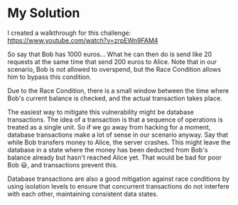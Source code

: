 # My Solution

I created a walkthrough for this challenge: https://www.youtube.com/watch?v=zrpEWn9FAM4

So say that Bob has 1000 euros... What he can then do is send like 20 requests at the same time that send 200 euros to Alice. Note that in our scenario, Bob is not allowed to overspend, but the Race Condition allows him to bypass this condition.

Due to the Race Condition, there is a small window between the time where Bob's current balance is checked, and the actual transaction takes place. 

The easiest way to mitigate this vulnerability might be database transactions. The idea of a transaction is that a sequence of operations is treated as a single unit. So if we go away from hacking for a moment, database transactions make a lot of sense in our scenario anyway. Say that while Bob transfers money to Alice, the server crashes. This might leave the database in a state where the money has been deducted from Bob's balance already but hasn't reached Alice yet. That would be bad for poor Bob 😃, and transactions prevent this.

Database transactions are also a good mitigation against race conditions by using isolation levels to ensure that concurrent transactions do not interfere with each other, maintaining consistent data states.
